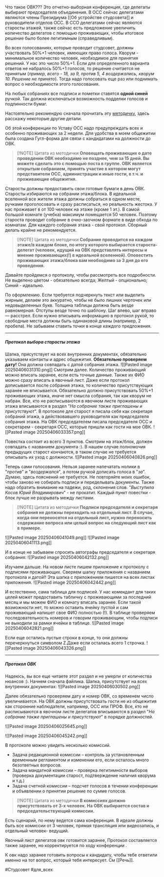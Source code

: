 Что такое ОВК??? Это отчетно-выборная конференция, где делегаты выбирают председателя объединения. В ОСС сейчас делегатами являются члены Президиума [[Об устройстве студсовета]] и руководители отделов ОСС. В ССО делегатами сейчас являются старосты этажей, также сейчас есть предложение увеличить количество делегатов с помощью проживающих, чтобы итоговое решение было более легитимным (справедливым).

Во всех голосованиях, которые проводит студсовет, должны участвовать 50%+1 человек, имеющих право голоса. Кворум - минимальное количество человек, необходимое для принятия решений. У нас это число 50%+1. Если для определенного варианта ответов не набралось 50%+1 голосов, то решение считается не принятым (*пример, всего - 18, за 9, против 5, 4 воздержались, кворум 10. Решение не принято*). Тогда надо голосовать еще раз или поднимать вопрос о необходимости этого голосования. 

На любых собраниях все подписи и пометки ставятся **одной синей** ручкой. Так должна исключаться возможность подделки голосов и подлинности бумаг.

Настоятельно рекомендую сначала прочитать эту [методичку](https://docs.google.com/document/d/1eKerwFo9vV747H_foM8ecBsSyCqNcAG8/edit?tab=t.0), здесь расскажу некоторые другие детали.

Об этой конференции по Уставу ОСС надо предупреждать всех и особенно проживающих за 2 недели.  Для удобства в моем общежитии была создана Гугл-форма для связи с кандидатами на должности до ОВК.

> [!NOTE] Цитата из методички
> **Оповещать проживающих о дате проведении ОВК необходимо не позднее, чем за 15 дней. Вы можете сделать это с помощью поста в группе. ОВК является открытым собранием, принять участие в котором могут представители ОСС, администрации и иные гости, в т.ч. и проживающие общежития.**

Старосты должны предоставить свои готовые бумаги в день ОВК. Старосты избираются на собрании этажа/блока. В идеальной вселенной все жители этажа должны собраться в одном месте, ручками проголосовать и сразу расписаться, но реальность жестока. У нас проживает в от 100 человек на этаже (кроме 1 эт.). В самой большой комнате (учебка) максимум помещается 50 человек. Поэтому староста проводит собрание в очно-заочном формате в виде обхода по комнатам. Для каждого собрания этажа - свой протокол. Сборный делать крайне не рекомендуется.

> [!NOTE] Цитата из методички
> **Собрание проводится на каждом этаже/в каждом блоке, по итогу которого выбирается староста-делегат (человек, идущий на ОВК представлять интересы и мнение проживающих(!) в идеальной вселенной). Оповестить проживающих этажа/блока вам необходимо за 3 дня до его проведения.**

Давайте пройдемся о протоколу, чтобы рассмотреть все подробности.
Не выделено цветом - обязательно всегда;
Желтый - опционально;
Синий - идеально.

По оформлению. Если требуется подчеркнуть текст или выделить жирным, делаем это аккуратно, чтобы не было лишних черточек или недовыделенных букв. Толщина таблицы должна быть везде равномерная. Отступы везде точно по шаблону. Шаг влево, шаг вправо — расстрел. Если нужно вписывать информацию в протокол рукой, то свободные места должны быть одинаковой длины (например, 2 пробела). Не забываем ставить точки в конце каждого предложения.
___
##### Протокол выбора старосты этажа
Шапка, присутствует на всех внутренних документах, обязательно указываем контакты и адрес общежития. **Обязательно проверяем дату!** Она должна совпадать с датой собрания этажа.
![[Pasted image 20250406031310.png]]
Смотрим далее. Количество проживающий можно вписать заранее, если есть точные данные. Также их ФИО можно сразу вписать в явочный лист. 
Даже если протокол дописывается после собрания этажа, то количество присутствующих заранее не вписывается. Обязательно должно присутствовать 50%+1 проживающих этажа, иначе нет смысла собрания, так как кворум не набран.
Все, кто не расписываются в явочном листе проживающих этажа вписываются в раздел "*На собрание также приглашены и присутствуют*".
В протоколе для старост я писала себя как секретаря собраний этажа, а действовавшего руководителя как председателя собрания этажа. На ОВК председателем писала председателя ОСС и секретарем - секретаря ОСС, которые пришли как гости на мое ОВК.
![[Pasted image 20250406033357.png]]

Повестка состоит из всего 3 пунктов. Смотрим на этаж/блок, должен совпадать с названием документа :). 
В нашем случае полномочия предыдущих старост кончаются, в таком случае не требуется описывать их уход с должности.
![[Pasted image 20250406040826.png]]

Теперь сами голосования. Нельзя заранее напечатать нолики в "*против*" и "*воздержался*", а потом ручкой дописать голоса в "*за*". Думаю, здесь пояснений не требуется. Не повторяйте моих ошибок, чтобы заново не собирать подписи и переделывать документы.
Также надо обратить внимание на падежи, род, склонения слов. "*Выступила Косов Юрий Владимирович*" - не прокатит.
Каждый пункт повестки - блок лучше не разрывать между листами.

> [!NOTE] Цитата из методички
> **Подписи председателя и секретаря собрания не должны переходить на отдельный лист. В случае, когда они переносятся на отдельный лист, нужно переносить содержание вопроса или целый вопрос на следующий лист как в примере.**

![[Pasted image 20250406041049.png]]
![[Pasted image 20250406041113.png]]

И в конце не забываем спросить автографы председателя и секретаря собрания:
![[Pasted image 20250406042132.png]]

Изучаем дальше. На новом листе пишем приложение к протоколу с подписями проживающих. Сверяем шапку приложения с названием протокола и датой!! Эта шапка с приложением пишется на всех листах приложения. 
![[Pasted image 20250406042442.png]]

И естественно, сама таблица для подписей. У нас комендант для таких целей может предоставить табличку с проживающими за последний месяц и мы можем ФИО и комнату вписать заранее. Если такой возможности нет, то можно оставить ячейку пустой и сам проживающий напишет свое ФИО полностью (!). В таблице проверяем последовательность номеров и говорим проживающим, чтобы подписи не выходили за рамки ячейки в таблице.
![[Pasted image 20250406042821.png]]

Если еще остались пустые строки в конце, то они должны перечеркнуться символом Z.Даже если осталась всего 1 строчка.
![[Pasted image 20250406043326.png]]

---
##### Протокол ОВК
Надеюсь, вы все еще читаете этот раздел и не умерли от количества нюансов :).
Начнем сначала файлика.
Шапка, присутствует на всех внутренних документах:
![[Pasted image 20250406030502.png]]

Далее обязательно проверяем дату и номер ОВК, со временем число увеличивается.
На ОВК должны присутствовать гости не из общежития как сторонние наблюдатели, например, ОСС или ПРОФ. Все, кто не расписываются в явочном листе делегатов вписываются в раздел "*На собрание также приглашены и присутствуют*" в порядке должностей.

![[Pasted image 20250406025645.png]]



![[Pasted image 20250406045242.png]]




В протоколе можно увидеть несколько комиссий. 
- Задача редакционной комиссии – контроль за установленным временным регламентом и изменении его, если осталось много безответных вопросов. 
- Задача мандатной комиссии – проверка легитимности выборов (проверка документации старост, подтверждение наличия кворума и т.д.)
- Задача счетной комиссии – подсчет голосов в течении конференции и объявлении о принятии решение по сумме голосов.

> [!NOTE] Цитата из методички
> **В комиссиях должно присутствовать от 3-х человек. На ОВК выбирается состав и председательствующий комиссии.**



Есть сценарий, по нему ведется сама конференция. В идеале должны быть все комиссии от 3 человек, прямая трансляция или видеозапись, и отдельный человек- ведущий. 


Явочный лист делегатов овк готовится заранее, Протокол составляется также заранее, но корректируется по ходу конференции .

К овк надо заранее готовить вопросы к кандидату, чтобы тебе ответили именно на тот вопрос, который тебя интересует. См [[Речь]]. 

#Студсовет #для_всех 